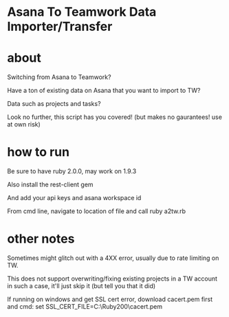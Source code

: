 # Asana To Teamwork Data Importer/Transfer

# about
Switching from Asana to Teamwork?

Have a ton of existing data on Asana that you want to import to TW?

Data such as projects and tasks?

Look no further, this script has you covered! (but makes no gaurantees! use at own risk)

# how to run
Be sure to have ruby 2.0.0, may work on 1.9.3

Also install the rest-client gem

And add your api keys and asana workspace id

From cmd line, navigate to location of file and call ruby a2tw.rb

# other notes
Sometimes might glitch out with a 4XX error, usually due to rate limiting on TW.

This does not support overwriting/fixing existing projects in a TW account in such a case, it'll just skip it (but tell you that it did)

If running on windows and get SSL cert error, download cacert.pem first and cmd:
set SSL_CERT_FILE=C:\Ruby200\cacert.pem
